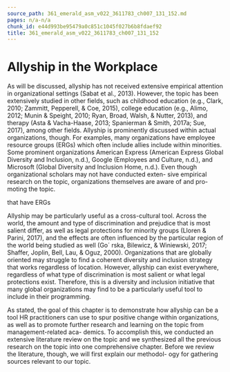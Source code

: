 ```yaml
---
source_path: 361_emerald_asm_v022_3611783_ch007_131_152.md
pages: n/a-n/a
chunk_id: e44d993be95479a0c851c1045f027b6b8fdaef92
title: 361_emerald_asm_v022_3611783_ch007_131_152
---
```

# Allyship in the Workplace

As will be discussed, allyship has not received extensive empirical attention in organizational settings (Sabat et al., 2013). However, the topic has been extensively studied in other fields, such as childhood education (e.g., Clark, 2010; Zammitt, Pepperell, & Coe, 2015), college education (e.g., Alimo, 2012; Munin & Speight, 2010; Ryan, Broad, Walsh, & Nutter, 2013), and therapy (Asta & Vacha-Haase, 2013; Spanierman & Smith, 2017a; Sue, 2017), among other fields. Allyship is prominently discussed within actual organizations, though. For examples, many organizations have employee resource groups (ERGs) which often include allies include within minorities. Some prominent organizations American Express (American Express Global Diversity and Inclusion, n.d.), Google (Employees and Culture, n.d.), and Microsoft (Global Diversity and Inclusion Home, n.d.). Even though organizational scholars may not have conducted exten- sive empirical research on the topic, organizations themselves are aware of and pro- moting the topic.

that have ERGs

Allyship may be particularly useful as a cross-cultural tool. Across the world, the amount and type of discrimination and prejudice that is most salient differ, as well as legal protections for minority groups (Lloren & Parini, 2017), and the effects are often influenced by the particular region of the world being studied as well (Go´ rska, Bilewicz, & Winiewski, 2017; Shaffer, Joplin, Bell, Lau, & Oguz, 2000). Organizations that are globally oriented may struggle to find a coherent diversity and inclusion strategy that works regardless of location. However, allyship can exist everywhere, regardless of what type of discrimination is most salient or what legal protections exist. Therefore, this is a diversity and inclusion initiative that many global organizations may find to be a particularly useful tool to include in their programming.

As stated, the goal of this chapter is to demonstrate how allyship can be a tool HR practitioners can use to spur positive change within organizations, as well as to promote further research and learning on the topic from management-related aca- demics. To accomplish this, we conducted an extensive literature review on the topic and we synthesized all the previous research on the topic into one comprehensive chapter. Before we review the literature, though, we will first explain our methodol- ogy for gathering sources relevant to our topic.
